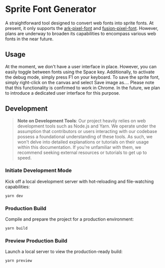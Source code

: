 # Sprite Font Generator

A straightforward tool designed to convert web fonts into sprite fonts. At present, it only supports the [ark-pixel-font](https://github.com/TakWolf/ark-pixel-font) and [fusion-pixel-font](https://github.com/TakWolf/fusion-pixel-font). However, plans are underway to broaden its capabilities to encompass various web fonts in the near future.

## Usage

At the moment, we don't have a user interface in place. However, you can easily toggle between fonts using the Space key. Additionally, to activate the debug mode, simply press F1 on your keyboard. To save the sprite font, simply right-click on the canvas and select Save image as.... Please note that this functionality is confirmed to work in Chrome. In the future, we plan to introduce a dedicated user interface for this purpose.

## Development

> **Note on Development Tools**: Our project heavily relies on web development tools such as Node.js and Yarn. We operate under the assumption that contributors or users interacting with our codebase possess a foundational understanding of these tools. As such, we won't delve into detailed explanations or tutorials on their usage within this documentation. If you're unfamiliar with them, we recommend seeking external resources or tutorials to get up to speed.

### Initiate Development Mode

Kick off a local development server with hot-reloading and file-watching capabilities:

```shell
yarn dev
```

### Production Build

Compile and prepare the project for a production environment:

```shell
yarn build
```

### Preview Production Build

Launch a local server to view the production-ready build:

```shell
yarn preview
```